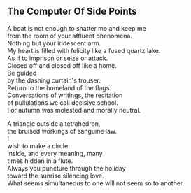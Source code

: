 The Computer Of Side Points
---------------------------
A boat is not enough to shatter me and keep me  
from the room of your affluent phenomena.  
Nothing but your iridescent arm.  
My heart is filled with felicity like a fused quartz lake.  
As if to imprison or seize or attack.  
Closed off and closed off like a home.  
Be guided  
by the dashing curtain's trouser.  
Return to the homeland of the flags.  
Conversations of writings, the recitation  
of pullulations we call decisive school.  
For autumn was molested and morally neutral.  
  
A triangle outside a tetrahedron,  
the bruised workings of sanguine law.  
I  
wish to make a circle  
inside, and every meaning, many  
times hidden in a flute.  
Always you puncture through the holiday  
toward the sunrise silencing love.  
What seems simultaneous to one will not seem so to another.  
